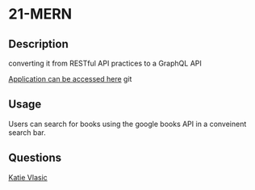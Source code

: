 # 21-MERN

## Description

converting it from RESTful API practices to a GraphQL API

[Application can be accessed here](https://evening-woodland-70986.herokuapp.com/)
git 
## Usage

Users can search for books using the google books API in a conveinent search bar.

## Questions

[Katie Vlasic](https://github.com/katievlasic/21-MERN)
